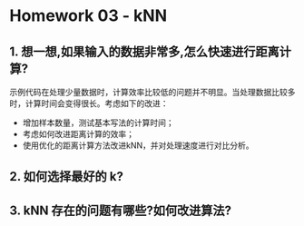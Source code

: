 # Homework 03 - kNN



## 1. 想一想,如果输入的数据非常多,怎么快速进行距离计算?

示例代码在处理少量数据时，计算效率比较低的问题并不明显。当处理数据比较多时，计算时间会变得很长。考虑如下的改进：
* 增加样本数量，测试基本写法的计算时间；
* 考虑如何改进距离计算的效率；
* 使用优化的距离计算方法改进kNN，并对处理速度进行对比分析。



## 2. 如何选择最好的 k?



## 3. kNN 存在的问题有哪些?如何改进算法?

